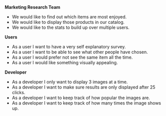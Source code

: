 **Marketing Research Team**

 - We would like to find out which items are most enjoyed.
 - We would like to display those products in our catalog.
 - We would like to the stats to build up over multiple users.

**Users**

 - As a user I want to have a very self explanatory survey.
 - As a user I want to be able to see what other people have chosen.
 - As a user I would prefer not see the same item all the time.
 - As a user I would like something visually appealing.

**Developer**

 - As a developer I only want to display 3 images at a time.
 - As a developer I want to make sure results are only displayed after 25 clicks.
 - As a developer I want to keep track of how popular the images are.
 - As a developer I want to keep track of how many times the image shows up.
